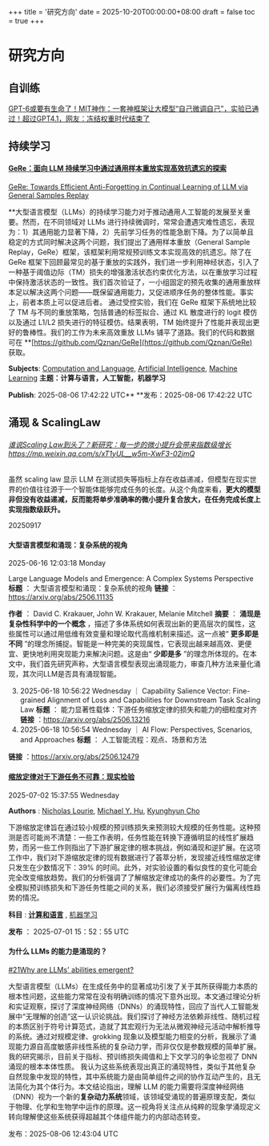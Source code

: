 +++
title = '研究方向'
date = 2025-10-20T00:00:00+08:00
draft = false
toc = true
+++

# 研究方向

## 自训练

[GPT-6或要有生命了！MIT神作：一套神框架让大模型“自己微调自己”，实验已通过！超过GPT4.1，网友：冻结权重时代结束了](https://mp.weixin.qq.com/s/3IolemSmaIMXkmv6khW81Q?scene=1&click_id=7)

## 持续学习

#### [GeRe：面向 LLM 持续学习中通过通用样本重放实现高效抗遗忘的探索](https://papers.cool/arxiv/2508.04676)

[GeRe: Towards Efficient Anti-Forgetting in Continual Learning of LLM via General Samples Replay ](https://papers.cool/arxiv/2508.04676)

**大型语言模型（LLMs）的持续学习能力对于推动通用人工智能的发展至关重要。然而，在不同领域对 LLMs 进行持续微调时，常常会遭遇灾难性遗忘，表现为：1）其通用能力显著下降，2）先前学习任务的性能急剧下降。为了以简单且稳定的方式同时解决这两个问题，我们提出了通用样本重放（General Sample Replay，GeRe）框架，该框架利用常规预训练文本实现高效的抗遗忘。除了在 GeRe 框架下回顾最常见的基于重放的实践外，我们进一步利用神经状态，引入了一种基于阈值边际（TM）损失的增强激活状态约束优化方法，以在重放学习过程中保持激活状态的一致性。我们首次验证了，一小组固定的预先收集的通用重放样本足以解决这两个问题——既保留通用能力，又促进顺序任务的整体性能。事实上，前者本质上可以促进后者。 通过受控实验，我们在 GeRe 框架下系统地比较了 TM 与不同的重放策略，包括普通的标签拟合、通过 KL 散度进行的 logit 模仿以及通过 L1/L2 损失进行的特征模仿。结果表明，TM 始终提升了性能并表现出更好的鲁棒性。我们的工作为未来高效重放 LLMs 铺平了道路。我们的代码和数据可在 **[https://github.com/Qznan/GeRe](https://github.com/Qznan/GeRe) 获取。

**Subjects**: [Computation and Language](https://papers.cool/arxiv/cs.CL), [Artificial Intelligence](https://papers.cool/arxiv/cs.AI), [Machine Learning](https://papers.cool/arxiv/cs.LG)
**主题：计算与语言，人工智能，机器学习**

**Publish**: 2025-08-06 17:42:22 UTC**
**发布：2025-08-06 17:42:22 UTC

## 涌现 & ScalingLaw

###### [谁说Scaling Law到头了？新研究：每一步的微小提升会带来指数级增长](https://mp.weixin.qq.com/s/xT1yUL__w5m-XwF3-02jmQ)https://mp.weixin.qq.com/s/xT1yUL__w5m-XwF3-02jmQ

虽然 scaling law 显示 LLM 在测试损失等指标上存在收益递减，但模型在现实世界的价值往往源于一个智能体能够完成任务的长度。从这个角度来看，**更大的模型非但没有收益递减，反而能将单步准确率的微小提升复合放大，在任务完成长度上实现指数级跃升。**

20250917

#### 大型语言模型和涌现：复杂系统的视角

2025-06-16 12:03:18 Monday

Large Language Models and Emergence: A Complex Systems Perspective
 **标题** ： 大型语言模型和涌现：复杂系统的视角
 **链接** ：https://arxiv.org/abs/2506.11135

 **作者** ： David C. Krakauer,  John W. Krakauer,  Melanie Mitchell
 **摘要** ： **涌现是复杂性科学中的一个概念** ，描述了多体系统如何表现出新的更高层次的属性，这些属性可以通过用低维有效变量和理论取代高维机制来描述。这一点被“ **更多即是不同** ”的理念所捕捉。智能是一种完美的突现属性，它表现出越来越高效、更便宜、更快地利用突现能力来解决问题。这是由“ **少即是多** ”的理念所体现的。在本文中，我们首先研究声称，大型语言模型表现出涌现能力，审查几种方法来量化涌现，其次问LLM是否具有涌现智能。

3. 2025-06-18 10:56:22 Wednesday ｜ Capability Salience Vector: Fine-grained Alignment of Loss and  Capabilities for Downstream Task Scaling Law
   **标题** ： 能力显著性载体：下游任务缩放定律的损失和能力的细粒度对齐
   **链接** ：https://arxiv.org/abs/2506.13216
4. 2025-06-18 10:56:54 Wednesday ｜ AI Flow: Perspectives, Scenarios, and Approaches
   **标题** ： 人工智能流程：观点、场景和方法

 **链接** ：https://arxiv.org/abs/2506.12479

#### **[缩放定律对于下游任务不可靠：现实检验](https://papers.cool/arxiv/2507.00885)**

2025-07-02 15:37:55 Wednesday

 **Authors** : [Nicholas Lourie](https://arxiv.org/search/?searchtype=author&query=Nicholas%20Lourie), [Michael Y. Hu](https://arxiv.org/search/?searchtype=author&query=Michael%20Y.%20Hu), [Kyunghyun Cho](https://arxiv.org/search/?searchtype=author&query=Kyunghyun%20Cho)

下游缩放定律旨在通过较小规模的预训练损失来预测较大规模的任务性能。这种预测是否可能尚不清楚：一些工作表明，任务性能在转换下遵循明显的线性扩展趋势，而另一些工作则指出了下游扩展定律的根本挑战，例如涌现和逆扩展。在这项工作中，我们对下游缩放定律的现有数据进行了荟萃分析，发现接近线性缩放定律只发生在少数情况下：39% 的时间。此外，对实验设置的看似良性的变化可能会完全改变缩放趋势。我们的分析强调了了解缩放定律成功的条件的必要性。为了完全模拟预训练损失和下游任务性能之间的关系，我们必须接受扩展行为偏离线性趋势的情况。

 **科目** :  **[计算和语言](https://papers.cool/arxiv/cs.CL)** , [机器学习](https://papers.cool/arxiv/cs.LG)

 **发布** ： 2025-07-01 15：52：55 UTC

#### 为什么 LLMs 的能力是涌现的？

[#21](https://arxiv.org/abs/2508.04401)[Why are LLMs&#39; abilities emergent?](https://papers.cool/arxiv/2508.04401)

大型语言模型（LLMs）在生成任务中的显著成功引发了关于其所获得能力本质的根本性问题，这些能力常常在没有明确训练的情况下意外出现。本文通过理论分析和实证观察，探讨了深度神经网络（DNNs）的涌现特性，回应了当代人工智能发展中“无理解的创造”这一认识论挑战。我们探讨了神经方法依赖非线性、随机过程的本质区别于符号计算范式，造就了其宏观行为无法从微观神经元活动中解析推导的系统。通过对规模定律、grokking 现象以及模型能力相变的分析，我展示了涌现能力源自高度敏感非线性系统的复杂动力学，而非仅仅是参数规模的简单扩展。我的研究揭示，目前关于指标、预训练损失阈值和上下文学习的争论忽视了 DNN 涌现的根本本体性质。 我认为这些系统表现出真正的涌现特性，类似于其他复杂自然现象中发现的特性，其中系统能力是由简单组件之间的协作互动产生的，且无法简化为其个体行为。本文结论指出，理解 LLM 的能力需要将深度神经网络（DNN）视为一个新的**复杂动力系统**领域，该领域受涌现的普遍原理支配，类似于物理、化学和生物学中运作的原理。这一视角将关注点从纯粹的现象学涌现定义转向理解使这些系统获得超越其个体组件能力的内部动态转变。

发布：2025-08-06 12:43:04 UTC
